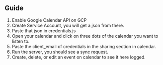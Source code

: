## Guide

1. Enable Google Calendar API on GCP
2. Create Service Account, you will get a json from there.
3. Paste that json in credentials.js
4. Open your calendar and click on three dots of the calendar you want to listen to.
5. Paste the client_email of credentials in the sharing section in calendar.
6. Run the server, you should see a sync request.
7. Create, delete, or edit an event on calendar to see it here logged.
